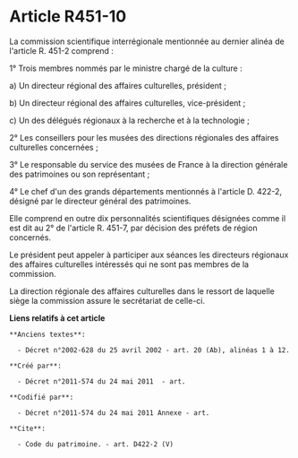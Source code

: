 # Article R451-10

La commission scientifique interrégionale mentionnée au dernier alinéa de l'article R. 451-2 comprend : 

1° Trois membres nommés par le ministre chargé de la culture : 

a) Un directeur régional des affaires culturelles, président ; 

b) Un directeur régional des affaires culturelles, vice-président ; 

c) Un des délégués régionaux à la recherche et à la technologie ; 

2° Les conseillers pour les musées des directions régionales des affaires culturelles concernées ; 

3° Le responsable du service des musées de France à la direction générale des patrimoines ou son représentant ; 

4° Le chef d'un des grands départements mentionnés à l'article D. 422-2, désigné par le directeur général des patrimoines. 

Elle comprend en outre dix personnalités scientifiques désignées comme il est dit au 2° de l'article R. 451-7, par décision
des préfets de région concernés. 

Le président peut appeler à participer aux séances les directeurs régionaux des affaires culturelles intéressés qui ne sont
pas membres de la commission. 

La direction régionale des affaires culturelles dans le ressort de laquelle siège la commission assure le secrétariat de
celle-ci.

**Liens relatifs à cet article**

	**Anciens textes**:

	  - Décret n°2002-628 du 25 avril 2002 - art. 20 (Ab), alinéas 1 à 12.

	**Créé par**:

	  - Décret n°2011-574 du 24 mai 2011  - art.

	**Codifié par**:

	  - Décret n°2011-574 du 24 mai 2011 Annexe - art.

	**Cite**:

	  - Code du patrimoine. - art. D422-2 (V)
